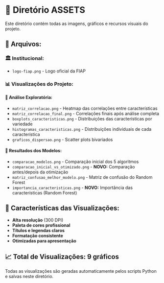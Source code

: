 # 📂 Diretório ASSETS

Este diretório contém todas as imagens, gráficos e recursos visuais do projeto.

## 📁 Arquivos:

### 🏛️ Institucional:
- `logo-fiap.png` - Logo oficial da FIAP

### 📊 Visualizações do Projeto:

#### 🔗 Análise Exploratória:
- `matriz_correlacao.png` - Heatmap das correlações entre características
- `matriz_correlacao_final.png` - Correlações finais após análise completa
- `boxplots_caracteristicas.png` - Distribuições das características por variedade
- `histogramas_caracteristicas.png` - Distribuições individuais de cada característica
- `graficos_dispersao.png` - Scatter plots bivariados

#### 🤖 Resultados dos Modelos:
- `comparacao_modelos.png` - Comparação inicial dos 5 algoritmos
- `comparacao_inicial_vs_otimizado.png` - **NOVO:** Comparação antes/depois da otimização
- `matriz_confusao_melhor_modelo.png` - Matriz de confusão do Random Forest
- `importancia_caracteristicas.png` - **NOVO:** Importância das características (Random Forest)

## 🎨 Características das Visualizações:

- **Alta resolução** (300 DPI)
- **Paleta de cores profissional**
- **Títulos e legendas claros**
- **Formatação consistente**
- **Otimizadas para apresentação**

## 📈 Total de Visualizações: **9 gráficos**

Todas as visualizações são geradas automaticamente pelos scripts Python e salvas neste diretório. 